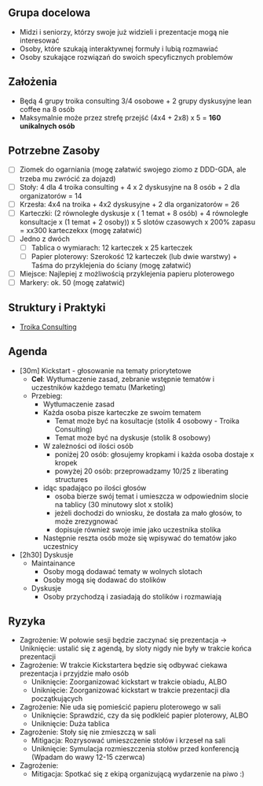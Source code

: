## Grupa docelowa

- Midzi i seniorzy, którzy swoje już widzieli i prezentacje mogą nie interesować
- Osoby, które szukają interaktywnej formuły i lubią rozmawiać
- Osoby szukające rozwiązań do swoich specyficznych problemów

## Założenia

- Będą 4 grupy troika consulting 3/4 osobowe + 2 grupy dyskusyjne lean coffee na 8 osób
- Maksymalnie może przez strefę przejść (4x4 + 2x8) x 5 = **160 unikalnych osób**

## Potrzebne Zasoby

- [ ] Ziomek do ogarniania (mogę załatwić swojego ziomo z DDD-GDA, ale trzeba mu zwrócić za dojazd)
- [ ] Stoły: 4 dla 4 troika consulting + 4 x 2 dyskusyjne na 8 osób + 2 dla organizatorów = 14
- [ ] Krzesła: 4x4 na troika + 4x2 dyskusyjne + 2 dla organizatorów = 26
- [ ] Karteczki: (2 równoległe dyskusje x ( 1 temat + 8 osób) + 4 równoległe konsultacje x (1 temat + 2 osoby)) x 5 slotów czasowych x 200% zapasu = xx300 karteczekxx (mogę załatwić)
- [ ] Jedno z dwóch
    - [ ] Tablica o wymiarach: 12 karteczek x 25 karteczek
    - [ ] Papier ploterowy: Szerokość 12 karteczek (lub dwie warstwy) + Taśma do przyklejenia do ściany (mogę załatwić)
- [ ] Miejsce: Najlepiej z możliwością przyklejenia papieru ploterowego
- [ ] Markery: ok. 50 (mogę załatwić)

## Struktury i Praktyki

- [Troika Consulting]()


## Agenda

- [30m] Kickstart - głosowanie na tematy priorytetowe
    - **Cel**: Wytłumaczenie zasad, zebranie wstępnie tematów i uczestników każdego tematu (Marketing)
    - Przebieg:
        - Wytłumaczenie zasad
        - Każda osoba pisze karteczke ze swoim tematem
            - Temat może być na kosultacje (stolik 4 osobowy - Troika Consulting)
            - Temat może być na dyskusje (stolik 8 osobowy)
        - W zależności od ilości osób
            - poniżej 20 osób: głosujemy kropkami i każda osoba dostaje x kropek
            - powyżej 20 osób: przeprowadzamy 10/25 z liberating structures
        - idąc spadająco po ilości głosów
            - osoba bierze swój temat i umieszcza w odpowiednim slocie na tablicy (30 minutowy slot x stolik)
            - jeżeli dochodzi do wniosku, że dostała za mało głosów, to może zrezygnować
            - dopisuje również swoje imie jako uczestnika stolika
        - Następnie reszta osób może się wpisywać do tematów jako uczestnicy
- [2h30] Dyskusje
    - Maintainance
        - Osoby mogą dodawać tematy w wolnych slotach
        - Osoby mogą się dodawać do stolików
    - Dyskusje
        - Osoby przychodzą i zasiadają do stolików i rozmawiają

## Ryzyka

- Zagrożenie: W połowie sesji będzie zaczynać się prezentacja -> Uniknięcie: ustalić się z agendą, by sloty nigdy nie były w trakcie końca prezentacji
- Zagrożenie: W trakcie Kickstartera będzie się odbywać ciekawa prezentacja i przyjdzie mało osób 
    - Uniknięcie: Zoorganizować kickstart w trakcie obiadu, ALBO
    - Uniknięcie: Zoorganizować kickstart w trakcie prezentacji dla początkujących
- Zagrożenie: Nie uda się pomieścić papieru ploterowego w sali
    - Uniknięcie: Sprawdzić, czy da się podkleić papier ploterowy, ALBO
    - Uniknięcie: Duża tablica
- Zagrożenie: Stoły się nie zmieszczą w sali
    - Mitigacja: Rozrysować umieszczenie stołów i krzeseł na sali
    - Uniknięcie: Symulacja rozmieszczenia stołów przed konferencją (Wpadam do wawy 12-15 czerwca)
- Zagrożenie: 
    - Mitigacja: Spotkać się z ekipą organizującą wydarzenie na piwo :)
